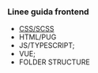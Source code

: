 ### Linee guida frontend

* [CSS/SCSS](https://github.com/MarcoCilona/GuideLines.git/blob/master/Style/index.md)
* HTML/PUG
* JS/TYPESCRIPT;
* VUE;
* FOLDER STRUCTURE